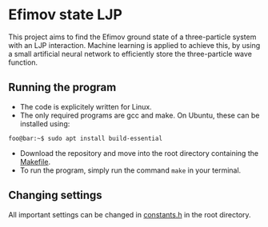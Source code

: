 # Efimov state LJP
This project aims to find the Efimov ground state of a three-particle system with an LJP interaction. Machine learning is applied to achieve this, by using a small artificial neural network to efficiently store the three-particle wave function. 

## Running the program
- The code is explicitely written for Linux.
- The only required programs are gcc and make. On Ubuntu, these can be installed using:
```console
foo@bar:~$ sudo apt install build-essential
```
- Download the repository and move into the root directory containing the [Makefile](Makefile).
- To run the program, simply run the command ```make``` in your terminal.

## Changing settings
All important settings can be changed in [constants.h](constants.h) in the root directory. 

